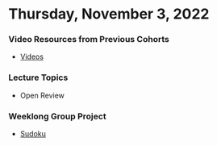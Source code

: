 Thursday, November 3, 2022
====================
### Video Resources from Previous Cohorts
- [Videos](https://www.youtube.com/channel/UCASZ7zW_Egu0T4KG3YEdGfw/playlists)

### Lecture Topics
- Open Review

### Weeklong Group Project
* [Sudoku](https://github.com/deltaplatoonew/Sudoku)
